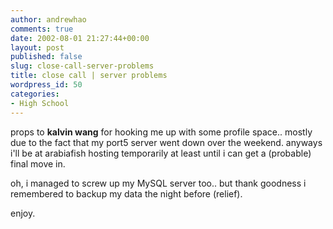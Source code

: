 ```yaml
---
author: andrewhao
comments: true
date: 2002-08-01 21:27:44+00:00
layout: post
published: false
slug: close-call-server-problems
title: close call | server problems
wordpress_id: 50
categories:
- High School
---
```


props to **kalvin wang** for hooking me up with some profile space.. mostly due to the fact that my port5 server went down over the weekend. anyways i'll be at arabiafish hosting temporarily at least until i can get a (probable) final move in.

oh, i managed to screw up my MySQL server too.. but thank goodness i remembered to backup my data the night before (relief).

enjoy.
